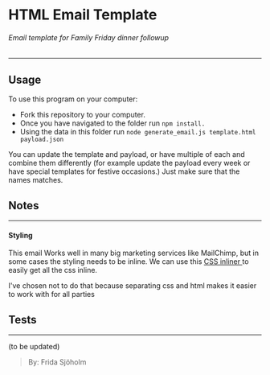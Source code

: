 # HTML Email Template
###### Email template for Family Friday dinner followup
---
## Usage
To use this program on your computer:
- Fork this repository to your computer.
- Once you have navigated to the folder run   `npm install.`
- Using the data in this folder run ` node generate_email.js template.html payload.json `

You can update the template and payload, or have multiple of each and combine them differently (for example update the payload every week or have special templates for festive occasions.) Just make sure that the names matches.

## Notes
---
#### Styling
This email Works well in many big marketing services like MailChimp, but in some cases the styling needs to be inline. We can use this [CSS inliner ](https://putsmail.com/inliner) to easily get all the css inline.

I've chosen not to do that because separating css and html makes it easier to work with for all parties

## Tests
---
(to be updated)

> By: Frida Sjöholm
